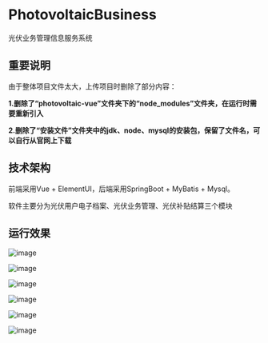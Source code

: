 # PhotovoltaicBusiness

光伏业务管理信息服务系统

## 重要说明

由于整体项目文件太大，上传项目时删除了部分内容：

**1.删除了“photovoltaic-vue”文件夹下的“node_modules”文件夹，在运行时需要重新引入**

**2.删除了“安装文件”文件夹中的jdk、node、mysql的安装包，保留了文件名，可以自行从官网上下载**

## 技术架构

前端采用Vue + ElementUI，后端采用SpringBoot + MyBatis + Mysql。

软件主要分为光伏用户电子档案、光伏业务管理、光伏补贴结算三个模块

## 运行效果

![image](https://github.com/MlllXavier/PhotovoltaicBusiness/assets/48932130/5be08213-f0ec-4bc7-a918-57c76a529b7b)

![image](https://github.com/MlllXavier/PhotovoltaicBusiness/assets/48932130/fa6b289f-e07c-4e64-acfc-7adb9885920b)

![image](https://github.com/MlllXavier/PhotovoltaicBusiness/assets/48932130/802e7482-25f6-4bd6-ae82-e24d2e7f6ca3)

![image](https://github.com/MlllXavier/PhotovoltaicBusiness/assets/48932130/628c907e-d637-4ea5-9160-ad617d62621f)

![image](https://github.com/MlllXavier/PhotovoltaicBusiness/assets/48932130/66a3fd4b-a2c7-4cc2-bd7b-78275ab3787d)

![image](https://github.com/MlllXavier/PhotovoltaicBusiness/assets/48932130/ea84990a-024d-490c-81c7-cf895b43c427)
